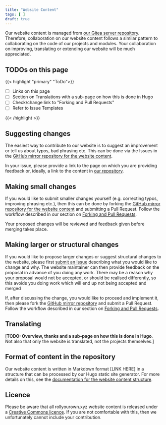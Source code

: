 ```yaml
---
title: "Website Content"
tags: [ ]
draft: true
---
```


Our website content is managed from [our Gitea server repository](https://git.rollyourown.xyz/ryo-website/hugo-content). Therefore, collaboration on our website content follows a similar pattern to collaborating on the code of our projects and modules. Your collaboration on improving, translating or extending our website will be much appreciated.

<!--more-->

## TODOs on this page

{{< highlight "primary" "ToDo">}}

- [ ] Links on this page
- [ ] Section on Translations with a sub-page on how this is done in Hugo
- [ ] Check/change link to "Forking and Pull Requests"
- [ ] Refer to Issue Templates

{{< /highlight >}}

## Suggesting changes

The easiest way to contribute to our website is to suggest an improvement or tell us about typos, bad phrasing etc. This can be done via the Issues in the [GitHub mirror repository for the website content](https://github.com/rollyourown-xyz/ryo-website-hugo-content).

In your issue, please provide a link to the page on which you are providing feedback or, ideally, a link to the content in [our repository](https://git.rollyourown.xyz/ryo-website/hugo-content).

## Making small changes

If you would like to submit smaller changes yourself (e.g. correcting typos, improving phrasing etc.), then this can be done by forking the [GitHub mirror repository for the website content](https://github.com/rollyourown-xyz/ryo-website-hugo-content) and submitting a Pull Request. Follow the workflow described in our section on [Forking and Pull Requests](/collaborate/working_with_git/forking_and_pull_requests/).

Your proposed changes will be reviewed and feedback given before merging takes place.

## Making larger or structural changes

If you would like to propose larger changes or suggest structural changes to the website, please first [submit an Issue](https://github.com/rollyourown-xyz/ryo-website-hugo-content/issues) describing what you would like to change and why. The website maintainer can then provide feedback on the proposal in advance of you doing any work. There may be a reason why your proposal would not be accepted, or should be realised differently, so this avoids you doing work which will end up not being accepted and merged

If, after discussing the change, you would like to proceed and implement it, then please fork the [GitHub mirror repository](https://github.com/rollyourown-xyz/ryo-website-hugo-content) and submit a Pull Request. Follow the workflow described in our section on [Forking and Pull Requests](/collaborate/working_with_git/forking_and_pull_requests/).

## Translating

[**TODO: Overview, thanks and a sub-page on how this is done in Hugo**. Not also that only the website is translated, not the projects themselves.]

## Format of content in the repository

Our website content is written in Markdown format [LINK HERE] in a structure that can be processed by our Hugo static site generator. For more details on this, see the [documentation for the website content structure](/collaborate/website_development/content_structure/).

## Licence

Please be aware that all rollyourown.xyz website content is released under a [Creative Commons licence](https://git.rollyourown.xyz/ryo-website/hugo-content/src/branch/main/LICENSE). If you are not comfortable with this, then we unfortunately cannot include your contribution.
